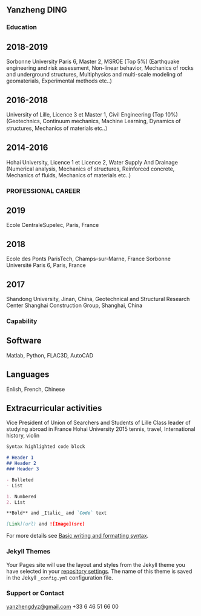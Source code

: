 ## Yanzheng DING

### Education
## 2018-2019
Sorbonne University Paris 6, Master 2, MSROE (Top 5%)
(Earthquake engineering and risk assessment, Non-linear behavior, Mechanics of rocks and underground structures, Multiphysics and multi-scale modeling of geomaterials, Experimental methods etc..)

## 2016-2018
University of Lille, Licence 3 et Master 1, Civil Engineering (Top 10%)
(Geotechnics, Continuum mechanics, Machine Learning, Dynamics of structures, Mechanics of materials etc..）

## 2014-2016
Hohai University, Licence 1 et Licence 2, Water Supply And Drainage
(Numerical analysis, Mechanics of structures, Reinforced concrete, Mechanics of fluids, Mechanics of materials etc..)

### PROFESSIONAL CAREER
## 2019 
Ecole CentraleSupelec, Paris, France
## 2018 
Ecole des Ponts ParisTech, Champs-sur-Marne, France
Sorbonne Université Paris 6, Paris, France
## 2017
Shandong University, Jinan, China, Geotechnical and Structural Research Center
Shanghai Construction Group, Shanghai, China

### Capability 
## Software 
Matlab, Python, FLAC3D, AutoCAD
## Languages
Enlish, French, Chinese
## Extracurricular activities 
Vice President of Union of Searchers and Students of Lille
Class leader of studying abroad in France Hohai University 2015
tennis, travel, International history, violin

```markdown
Syntax highlighted code block

# Header 1
## Header 2
### Header 3

- Bulleted
- List

1. Numbered
2. List

**Bold** and _Italic_ and `Code` text

[Link](url) and ![Image](src)
```

For more details see [Basic writing and formatting syntax](https://docs.github.com/en/github/writing-on-github/getting-started-with-writing-and-formatting-on-github/basic-writing-and-formatting-syntax).

### Jekyll Themes

Your Pages site will use the layout and styles from the Jekyll theme you have selected in your [repository settings](https://github.com/YanzhengDING/YanzhengDING.github.io/settings/pages). The name of this theme is saved in the Jekyll `_config.yml` configuration file.

### Support or Contact

yanzhengdyz@gmail.com
+33 6 46 51 66 00 
